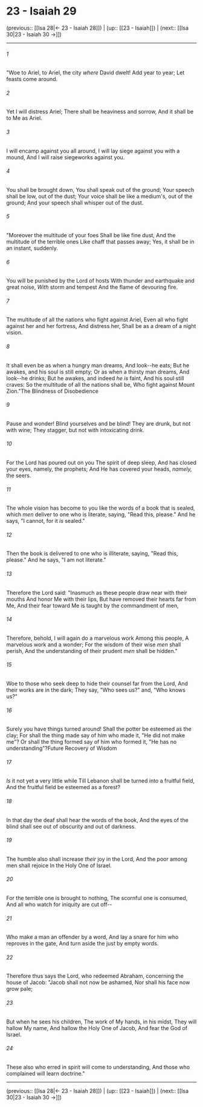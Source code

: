 # 23 - Isaiah 29

(previous:: [[Isa 28|← 23 - Isaiah 28]]) | (up:: [[23 - Isaiah]]) | (next:: [[Isa 30|23 - Isaiah 30 →]])

***


###### 1 
"Woe to Ariel, to Ariel, the city _where_ David dwelt! Add year to year; Let feasts come around. 

###### 2 
Yet I will distress Ariel; There shall be heaviness and sorrow, And it shall be to Me as Ariel. 

###### 3 
I will encamp against you all around, I will lay siege against you with a mound, And I will raise siegeworks against you. 

###### 4 
You shall be brought down, You shall speak out of the ground; Your speech shall be low, out of the dust; Your voice shall be like a medium's, out of the ground; And your speech shall whisper out of the dust. 

###### 5 
"Moreover the multitude of your foes Shall be like fine dust, And the multitude of the terrible ones Like chaff that passes away; Yes, it shall be in an instant, suddenly. 

###### 6 
You will be punished by the Lord of hosts With thunder and earthquake and great noise, _With_ storm and tempest And the flame of devouring fire. 

###### 7 
The multitude of all the nations who fight against Ariel, Even all who fight against her and her fortress, And distress her, Shall be as a dream of a night vision. 

###### 8 
It shall even be as when a hungry man dreams, And look--he eats; But he awakes, and his soul is still empty; Or as when a thirsty man dreams, And look--he drinks; But he awakes, and indeed _he is_ faint, And his soul still craves: So the multitude of all the nations shall be, Who fight against Mount Zion."The Blindness of Disobedience 

###### 9 
Pause and wonder! Blind yourselves and be blind! They are drunk, but not with wine; They stagger, but not with intoxicating drink. 

###### 10 
For the Lord has poured out on you The spirit of deep sleep, And has closed your eyes, namely, the prophets; And He has covered your heads, _namely,_ the seers. 

###### 11 
The whole vision has become to you like the words of a book that is sealed, which _men_ deliver to one who is literate, saying, "Read this, please." And he says, "I cannot, for it _is_ sealed." 

###### 12 
Then the book is delivered to one who is illiterate, saying, "Read this, please." And he says, "I am not literate." 

###### 13 
Therefore the Lord said: "Inasmuch as these people draw near with their mouths And honor Me with their lips, But have removed their hearts far from Me, And their fear toward Me is taught by the commandment of men, 

###### 14 
Therefore, behold, I will again do a marvelous work Among this people, A marvelous work and a wonder; For the wisdom of their wise _men_ shall perish, And the understanding of their prudent _men_ shall be hidden." 

###### 15 
Woe to those who seek deep to hide their counsel far from the Lord, And their works are in the dark; They say, "Who sees us?" and, "Who knows us?" 

###### 16 
Surely you have things turned around! Shall the potter be esteemed as the clay; For shall the thing made say of him who made it, "He did not make me"? Or shall the thing formed say of him who formed it, "He has no understanding"?Future Recovery of Wisdom 

###### 17 
_Is_ it not yet a very little while Till Lebanon shall be turned into a fruitful field, And the fruitful field be esteemed as a forest? 

###### 18 
In that day the deaf shall hear the words of the book, And the eyes of the blind shall see out of obscurity and out of darkness. 

###### 19 
The humble also shall increase _their_ joy in the Lord, And the poor among men shall rejoice In the Holy One of Israel. 

###### 20 
For the terrible one is brought to nothing, The scornful one is consumed, And all who watch for iniquity are cut off-- 

###### 21 
Who make a man an offender by a word, And lay a snare for him who reproves in the gate, And turn aside the just by empty words. 

###### 22 
Therefore thus says the Lord, who redeemed Abraham, concerning the house of Jacob: "Jacob shall not now be ashamed, Nor shall his face now grow pale; 

###### 23 
But when he sees his children, The work of My hands, in his midst, They will hallow My name, And hallow the Holy One of Jacob, And fear the God of Israel. 

###### 24 
These also who erred in spirit will come to understanding, And those who complained will learn doctrine."

***

(previous:: [[Isa 28|← 23 - Isaiah 28]]) | (up:: [[23 - Isaiah]]) | (next:: [[Isa 30|23 - Isaiah 30 →]])
